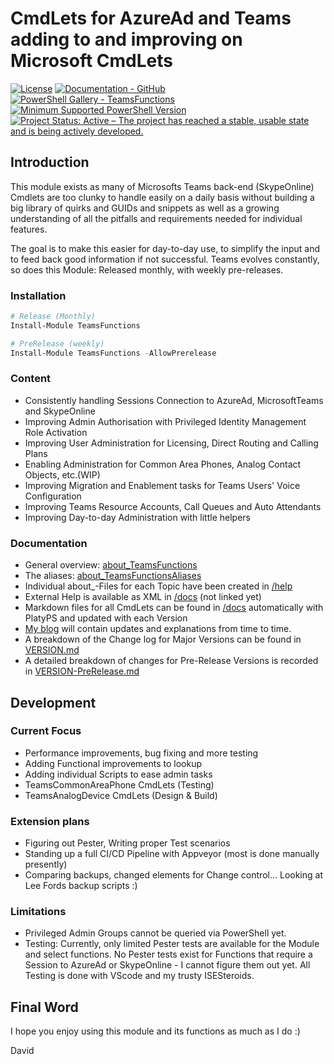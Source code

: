 # CmdLets for AzureAd and Teams adding to and improving on Microsoft CmdLets

[![License](https://img.shields.io/badge/license-MIT-blue.svg)](https://github.com/DEberhardt/TeamsFunctions/blob/master/LICENSE)
[![Documentation - GitHub](https://img.shields.io/badge/Documentation-TeamsFunctions-blue.svg)](https://github.com/DEberhardt/TeamsFunctions/tree/master/docs)
[![PowerShell Gallery - TeamsFunctions](https://img.shields.io/badge/PowerShell%20Gallery-TeamsFunctions-blue.svg)](https://www.powershellgallery.com/packages/TeamsFunctions/)
[![Minimum Supported PowerShell Version](https://img.shields.io/badge/PowerShell-5.1-blue.svg)](https://github.com/DEberhardt/TeamsFunctions)
<a href="https://www.repostatus.org/#active"><img src="https://www.repostatus.org/badges/latest/active.svg" alt="Project Status: Active – The project has reached a stable, usable state and is being actively developed." /></a>

## Introduction

This module exists as many of Microsofts Teams back-end (SkypeOnline) Cmdlets are too clunky to handle easily on a daily basis without building a big library of quirks and GUIDs and snippets as well as a growing understanding of all the pitfalls and requirements needed for individual features.

The goal is to make this easier for day-to-day use, to simplify the input and to feed back good information if not successful.
Teams evolves constantly, so does this Module: Released monthly, with weekly pre-releases.

### Installation

```powershell
# Release (Monthly)
Install-Module TeamsFunctions

# PreRelease (weekly)
Install-Module TeamsFunctions -AllowPrerelease
```

### Content

- Consistently handling Sessions Connection to AzureAd, MicrosoftTeams and SkypeOnline
- Improving Admin Authorisation with Privileged Identity Management Role Activation
- Improving User Administration for Licensing, Direct Routing and Calling Plans
- Enabling Administration for Common Area Phones, Analog Contact Objects, etc.(WIP)
- Improving Migration and Enablement tasks for Teams Users' Voice Configuration
- Improving Teams Resource Accounts, Call Queues and Auto Attendants
- Improving Day-to-day Administration with little helpers

### Documentation

- General overview: [about_TeamsFunctions](/help/about_TeamsFunctions.md)
- The aliases: [about_TeamsFunctionsAliases](/help/about_TeamsFunctionsAliases.md)
- Individual about_-Files for each Topic have been created in [/help](/help)
- External Help is available as XML in [/docs](/docs) (not linked yet)
- Markdown files for all CmdLets can be found in [/docs](/docs) automatically with PlatyPS and updated with each Version
- [My blog](https://davideberhardt.wordpress.com/) will contain updates and explanations from time to time.
- A breakdown of the Change log for Major Versions can be found in [VERSION.md](VERSION.md)
- A detailed breakdown of changes for Pre-Release Versions is recorded in [VERSION-PreRelease.md](VERSION-PreRelease.md)

## Development

### Current Focus

- Performance improvements, bug fixing and more testing
- Adding Functional improvements to lookup
- Adding individual Scripts to ease admin tasks
- TeamsCommonAreaPhone CmdLets (Testing)
- TeamsAnalogDevice CmdLets (Design & Build)

### Extension plans

- Figuring out Pester, Writing proper Test scenarios
- Standing up a full CI/CD Pipeline with Appveyor (most is done manually presently)
- Comparing backups, changed elements for Change control... Looking at Lee Fords backup scripts :)

### Limitations

- Privileged Admin Groups cannot be queried via PowerShell yet.
- Testing: Currently, only limited Pester tests are available for the Module and select functions.
No Pester tests exist for Functions that require a Session to AzureAd or SkypeOnline - I cannot figure them out yet. All Testing is done with VScode and my trusty ISESteroids.

## Final Word

I hope you enjoy using this module and its functions as much as I do :)

David
